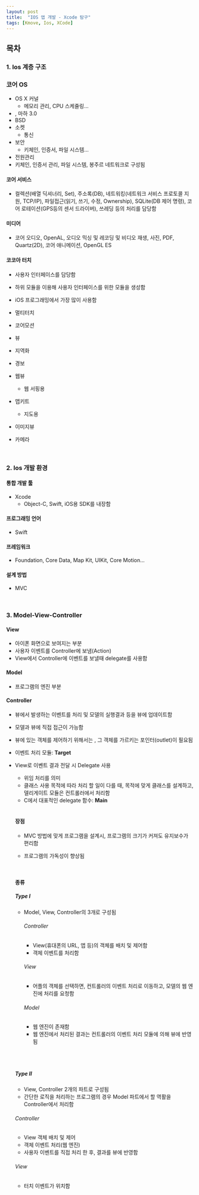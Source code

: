 ```yaml
---
layout: post
title:  "IOS 앱 개발 - Xcode 탐구"
tags: [Kmove, Ios, XCode]
---
```


## 목차

### 1. Ios 계층 구조

### 코어 OS

- OS X 커널
  - 메모리 관리, CPU 스케쥴링...
- , 마하 3.0
-  BSD
- 소켓
  - 통신
- 보안
  - 키체인, 인증서, 파일 시스템...
- 전원관리
- 키체인, 인증서 관리, 파일 시스템, 봉주르 네트워크로 구성됨

#### 코어 서비스

- 컬렉션(배열 딕셔너리, Set), 주소록(DB), 네트워킹(네트워크 서비스 프로토콜 지원, TCP/IP), 파일접근(읽기, 쓰기, 수정, Ownership), SQLite(DB 제어 명령), 코어 로테이션(GPS등의 센서 드라이버), 쓰레딩 등의 처리를 담당함

#### 미디어

- 코어 오디오, OpenAL, 오디오 믹싱 및 레코딩 및 비디오 재생, 사진, PDF, Quartz(2D), 코어 애니메이션, OpenGL ES

#### 코코아 터치

- 사용자 인터페이스를 담당함
- 하위 모듈을 이용해 사용자 인터페이스를 위한 모듈을 생성함
- iOS 프로그래밍에서 가장 많이 사용함



- 멀티터치
- 코어모션
- 뷰
- 지역화
- 경보
- 웹뷰
  - 웹 서핑용
- 맵키트
  - 지도용
- 이미지뷰
- 카메라

<br>

### 2. Ios 개발 환경

#### 통합 개발 툴

- Xcode
  - Object-C, Swift, iOS용 SDK를 내장함

#### 프로그래밍 언어

- Swift

#### 프레임워크

- Foundation, Core Data, Map Kit, UIKit, Core Motion...

#### 설계 방법

- MVC

<br>

### 3. Model-View-Controller

#### View

- 아이폰 화면으로 보여지는 부분
- 사용자 이벤트를 Controller에 보냄(Action)
- View에서 Controller에 이벤트를 보낼때 delegate를 사용함

#### Model

- 프로그램의 엔진 부분

#### Controller

- 뷰에서 발생하는 이벤트를 처리 및 모델의 실행결과 등을 뷰에 업데이트함

- 모델과 뷰에 직접 접근이 가능함

- 뷰에 있는 객체를 제어하기 위해서는 , 그 객체를 가르키는 포인터(outlet)이 필요됨

- 이벤트 처리 모듈: **Target**

- View로 이벤트 결과 전달 시 Delegate 사용
  - 위임 처리를 의미
  - 클래스 사용 목적에 따라 처리 할 일이 다를 때, 목적에 맞게 클래스를 설계하고, 델리게이트 모듈은 컨트롤러에서 처리함
  - C에서 대표적인 delegate 함수: **Main**
  
  <br>
  
  #### 장점
  
  - MVC 방법에 맞게 프로그램을 설계시, 프로그램의 크기가 커져도 유지보수가 편리함
  
  - 프로그램의 가독성이 향상됨
  
    <br>
  
  #### 종류
  
  ##### Type I
  
  - Model, View, Controller의 3개로 구성됨
  
    ###### Controller
  
    - View(휴대폰의 URL, 앱  등)의 객체를 배치 및 제어함
    - 객체 이벤트를 처리함
  
    ###### View
  
    - 어플의 객체를 선택하면, 컨트롤러의 이벤트 처리로 이동하고, 모델의 웹 엔진에 처리를 요청함
  
    ###### Model
  
    - 웹 엔진이 존재함
    - 웹 엔진에서 처리된 결과는 컨트롤러의 이벤트 처리 모듈에 의해 뷰에 반영됨
  
  <br><br>
  
  ##### Type II
  
  - View, Controller 2개의 파트로 구성됨
  - 간단한 로직을 처리하는 프로그램의 경우 Model 파트에서 할 역활을 Controller에서 처리함
  
  ###### Controller
  
  - View 객체 배치 및 제어
  - 객체 이벤트 처리(웹 엔진)
  - 사용자 이벤트를 직접 처리 한 후, 결과를 뷰에 반영함
  
  ###### View
  
  - 터치 이벤트가 위치함
